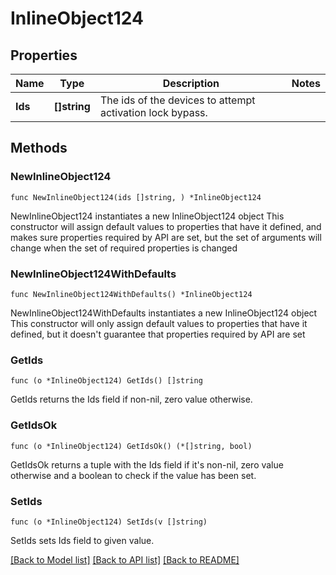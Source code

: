 # InlineObject124

## Properties

Name | Type | Description | Notes
------------ | ------------- | ------------- | -------------
**Ids** | **[]string** | The ids of the devices to attempt activation lock bypass. | 

## Methods

### NewInlineObject124

`func NewInlineObject124(ids []string, ) *InlineObject124`

NewInlineObject124 instantiates a new InlineObject124 object
This constructor will assign default values to properties that have it defined,
and makes sure properties required by API are set, but the set of arguments
will change when the set of required properties is changed

### NewInlineObject124WithDefaults

`func NewInlineObject124WithDefaults() *InlineObject124`

NewInlineObject124WithDefaults instantiates a new InlineObject124 object
This constructor will only assign default values to properties that have it defined,
but it doesn't guarantee that properties required by API are set

### GetIds

`func (o *InlineObject124) GetIds() []string`

GetIds returns the Ids field if non-nil, zero value otherwise.

### GetIdsOk

`func (o *InlineObject124) GetIdsOk() (*[]string, bool)`

GetIdsOk returns a tuple with the Ids field if it's non-nil, zero value otherwise
and a boolean to check if the value has been set.

### SetIds

`func (o *InlineObject124) SetIds(v []string)`

SetIds sets Ids field to given value.



[[Back to Model list]](../README.md#documentation-for-models) [[Back to API list]](../README.md#documentation-for-api-endpoints) [[Back to README]](../README.md)


